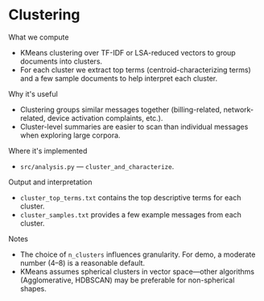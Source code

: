 # Clustering

What we compute

- KMeans clustering over TF-IDF or LSA-reduced vectors to group documents into clusters.
- For each cluster we extract top terms (centroid-characterizing terms) and a few sample documents to help interpret each cluster.

Why it's useful

- Clustering groups similar messages together (billing-related, network-related, device activation complaints, etc.).
- Cluster-level summaries are easier to scan than individual messages when exploring large corpora.

Where it's implemented

- `src/analysis.py` — `cluster_and_characterize`.

Output and interpretation

- `cluster_top_terms.txt` contains the top descriptive terms for each cluster.
- `cluster_samples.txt` provides a few example messages from each cluster.

Notes

- The choice of `n_clusters` influences granularity. For demo, a moderate number (4–8) is a reasonable default.
- KMeans assumes spherical clusters in vector space—other algorithms (Agglomerative, HDBSCAN) may be preferable for non-spherical shapes.
